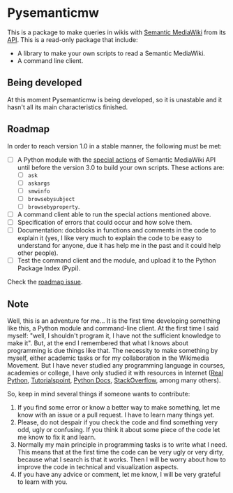 # Pysemanticmw

This is a package to make queries in wikis with [Semantic MediaWiki](https://semantic-mediawiki.org) from its [API](https://semantic-mediawiki.org/w/api.php). This is a read-only package that include:

  - A library to make your own scripts to read a Semantic MediaWiki.
  - A command line client.

## Being developed

At this moment Pysemanticmw is being developed, so it is unastable and it hasn't all its main characteristics finished.

## Roadmap

In order to reach version 1.0 in a stable manner, the following must be met:

  - [ ] A Python module with the [special actions](https://github.com/SemanticMediaWiki/SemanticMediaWiki/blob/master/docs/technical/api.md) of Semantic MediaWiki API until before the version 3.0 to build your own scripts. These actions are:
    - [ ] `ask`
    - [ ] `askargs`
    - [ ] `smwinfo`
    - [ ] `browsebysubject`
    - [ ] `browsebyproperty`.
  - [ ] A command client able to run the special actions mentioned above.
  - [ ] Specification of errors that could occur and how solve them.
  - [ ] Documentation: docblocks in functions and comments in the code to explain it (yes, I like very much to explain the code to be easy to understand for anyone, due it has help me in the past and it could help other people).
  - [ ] Test the command client and the module, and upload it to the Python Package Index (Pypi).

Check the [roadmap issue](https://github.com/ivanhercaz/pysemanticmw/issues/1).

## Note

Well, this is an adventure for me... It is the first time developing something like this, a Python module and command-line client. At the first time I said myself: "well, I shouldn't program it, I have not the sufficient knowledge to make it". But, at the end I remembered that what I knows about programming is due things like that. The necessity to make something by myself, either academic tasks or for my collaboration in the Wikimedia Movement. But I have never studied any programming language in courses, academies or college, I have only studied it with resources in Internet ([Real Python](https://realpython.com), [Tutorialspoint](https://tutorialspoint.com), [Python Docs](https://python.org), [StackOverflow](https://stackoverflow.com), among many others).

So, keep in mind several things if someone wants to contribute:

  1. If you find some error or know a better way to make something, let me know with an issue or a pull request. I have to learn many things yet.
  2. Please, do not despair if you check the code and find something very odd, ugly or confusing. If you think it about some piece of the code let me know to fix it and learn.
  3. Normally my main principle in programming tasks is to write what I need. This means that at the first time the code can be very ugly or very dirty, because what I search is that it works. Then I will be worry about how to improve the code in technical and visualization aspects.
  4. If you have any advice or comment, let me know, I will be very grateful to learn with you.
